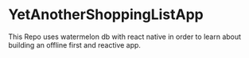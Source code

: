 # YetAnotherShoppingListApp
This Repo uses watermelon db with react native in order to learn about building an offline first and reactive app.

